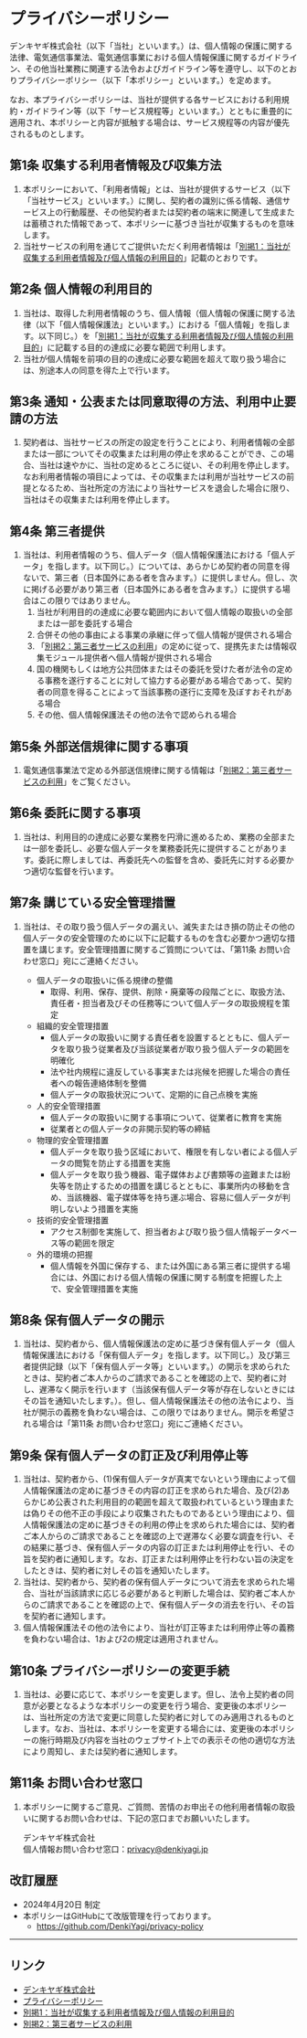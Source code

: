 # プライバシーポリシー

デンキヤギ株式会社（以下「当社」といいます。）は、個人情報の保護に関する法律、電気通信事業法、電気通信事業における個人情報保護に関するガイドライン、その他当社業務に関連する法令およびガイドライン等を遵守し、以下のとおりプライバシーポリシー（以下「本ポリシー」といいます。）を定めます。

なお、本プライバシーポリシーは、当社が提供する各サービスにおける利用規約・ガイドライン等（以下「サービス規程等」といいます。）とともに重畳的に適用され、本ポリシーと内容が抵触する場合は、サービス規程等の内容が優先されるものとします。

## 第1条 収集する利用者情報及び収集方法

1. 本ポリシーにおいて、「利用者情報」とは、当社が提供するサービス（以下「当社サービス」といいます。）に関し、契約者の識別に係る情報、通信サービス上の行動履歴、その他契約者または契約者の端末に関連して生成または蓄積された情報であって、本ポリシーに基づき当社が収集するものを意味します。
2. 当社サービスの利用を通じてご提供いただく利用者情報は「[別掲1：当社が収集する利用者情報及び個人情報の利用目的](privacy-policy-appendix1.md)」記載のとおりです。

## 第2条 個人情報の利用目的

1. 当社は、取得した利用者情報のうち、個人情報（個人情報の保護に関する法律（以下「個人情報保護法」といいます。）における「個人情報」を指します。以下同じ。）を「[別掲1：当社が収集する利用者情報及び個人情報の利用目的](privacy-policy-appendix1.md)」に記載する目的の達成に必要な範囲で利用します。
2. 当社が個人情報を前項の目的の達成に必要な範囲を超えて取り扱う場合には、別途本人の同意を得た上で行います。

## 第3条 通知・公表または同意取得の方法、利用中止要請の方法

1. 契約者は、当社サービスの所定の設定を行うことにより、利用者情報の全部または一部についてその収集または利用の停止を求めることができ、この場合、当社は速やかに、当社の定めるところに従い、その利用を停止します。なお利用者情報の項目によっては、その収集または利用が当社サービスの前提となるため、当社所定の方法により当社サービスを退会した場合に限り、当社はその収集または利用を停止します。

## 第4条 第三者提供

1. 当社は、利用者情報のうち、個人データ（個人情報保護法における「個人データ」を指します。以下同じ。）については、あらかじめ契約者の同意を得ないで、第三者（日本国外にある者を含みます。）に提供しません。但し、次に掲げる必要があり第三者（日本国外にある者を含みます。）に提供する場合はこの限りではありません。
    1. 当社が利用目的の達成に必要な範囲内において個人情報の取扱いの全部または一部を委託する場合
    2. 合併その他の事由による事業の承継に伴って個人情報が提供される場合
    3. 「[別掲2：第三者サービスの利用](privacy-policy-appendix2.md)」の定めに従って、提携先または情報収集モジュール提供者へ個人情報が提供される場合
    4. 国の機関もしくは地方公共団体またはその委託を受けた者が法令の定める事務を遂行することに対して協力する必要がある場合であって、契約者の同意を得ることによって当該事務の遂行に支障を及ぼすおそれがある場合
    5. その他、個人情報保護法その他の法令で認められる場合

## 第5条 外部送信規律に関する事項

1. 電気通信事業法で定める外部送信規律に関する情報は「[別掲2：第三者サービスの利用](privacy-policy-appendix2.md)」をご覧ください。

## 第6条 委託に関する事項

1. 当社は、利用目的の達成に必要な業務を円滑に進めるため、業務の全部または一部を委託し、必要な個人データを業務委託先に提供することがあります。委託に際しましては、再委託先への監督を含め、委託先に対する必要かつ適切な監督を行います。

## 第7条 講じている安全管理措置

1. 当社は、その取り扱う個人データの漏えい、滅失またはき損の防止その他の個人データの安全管理のために以下に記載するものを含む必要かつ適切な措置を講じます。安全管理措置に関するご質問については、「第11条 お問い合わせ窓口」宛にご連絡ください。

    * 個人データの取扱いに係る規律の整備
        * 取得、利用、保存、提供、削除・廃棄等の段階ごとに、取扱方法、責任者・担当者及びその任務等について個人データの取扱規程を策定
    * 組織的安全管理措置
        * 個人データの取扱いに関する責任者を設置するとともに、個人データを取り扱う従業者及び当該従業者が取り扱う個人データの範囲を明確化
        * 法や社内規程に違反している事実または兆候を把握した場合の責任者への報告連絡体制を整備
        * 個人データの取扱状況について、定期的に自己点検を実施
    * 人的安全管理措置
        * 個人データの取扱いに関する事項について、従業者に教育を実施
        * 従業者との個人データの非開示契約等の締結
    * 物理的安全管理措置
        * 個人データを取り扱う区域において、権限を有しない者による個人データの閲覧を防止する措置を実施
        * 個人データを取り扱う機器、電子媒体および書類等の盗難または紛失等を防止するための措置を講じるとともに、事業所内の移動を含め、当該機器、電子媒体等を持ち運ぶ場合、容易に個人データが判明しないよう措置を実施
    * 技術的安全管理措置
        * アクセス制御を実施して、担当者および取り扱う個人情報データベース等の範囲を限定
    * 外的環境の把握
        * 個人情報を外国に保存する、または外国にある第三者に提供する場合には、外国における個人情報の保護に関する制度を把握した上で、安全管理措置を実施

## 第8条 保有個人データの開示

1. 当社は、契約者から、個人情報保護法の定めに基づき保有個人データ（個人情報保護法における「保有個人データ」を指します。以下同じ。）及び第三者提供記録（以下「保有個人データ等」といいます。）の開示を求められたときは、契約者ご本人からのご請求であることを確認の上で、契約者に対し、遅滞なく開示を行います（当該保有個人データ等が存在しないときにはその旨を通知いたします。）。但し、個人情報保護法その他の法令により、当社が開示の義務を負わない場合は、この限りではありません。開示を希望される場合は「第11条 お問い合わせ窓口」宛にご連絡ください。

## 第9条 保有個人データの訂正及び利用停止等

1. 当社は、契約者から、(1)保有個人データが真実でないという理由によって個人情報保護法の定めに基づきその内容の訂正を求められた場合、及び(2)あらかじめ公表された利用目的の範囲を超えて取扱われているという理由または偽りその他不正の手段により収集されたものであるという理由により、個人情報保護法の定めに基づきその利用の停止を求められた場合には、契約者ご本人からのご請求であることを確認の上で遅滞なく必要な調査を行い、その結果に基づき、保有個人データの内容の訂正または利用停止を行い、その旨を契約者に通知します。なお、訂正または利用停止を行わない旨の決定をしたときは、契約者に対しその旨を通知いたします。
2. 当社は、契約者から、契約者の保有個人データについて消去を求められた場合、当社が当該請求に応じる必要があると判断した場合は、契約者ご本人からのご請求であることを確認の上で、保有個人データの消去を行い、その旨を契約者に通知します。
3. 個人情報保護法その他の法令により、当社が訂正等または利用停止等の義務を負わない場合は、1および2の規定は適用されません。

## 第10条 プライバシーポリシーの変更手続

1. 当社は、必要に応じて、本ポリシーを変更します。但し、法令上契約者の同意が必要となるような本ポリシーの変更を行う場合、変更後の本ポリシーは、当社所定の方法で変更に同意した契約者に対してのみ適用されるものとします。なお、当社は、本ポリシーを変更する場合には、変更後の本ポリシーの施行時期及び内容を当社のウェブサイト上での表示その他の適切な方法により周知し、または契約者に通知します。

## 第11条 お問い合わせ窓口

1. 本ポリシーに関するご意見、ご質問、苦情のお申出その他利用者情報の取扱いに関するお問い合わせは、下記の窓口までお願いいたします。

    デンキヤギ株式会社<br>
    個人情報お問い合わせ窓口：privacy@denkiyagi.jp

## 改訂履歴

* 2024年4月20日 制定
* 本ポリシーはGitHubにて改版管理を行っております。
    * https://github.com/DenkiYagi/privacy-policy

------------------------------

## リンク

* [デンキヤギ株式会社](https://denkiyagi.jp)
* [プライバシーポリシー](privacy-policy.md)
* [別掲1：当社が収集する利用者情報及び個人情報の利用目的](privacy-policy-appendix1.md)
* [別掲2：第三者サービスの利用](privacy-policy-appendix2.md)

